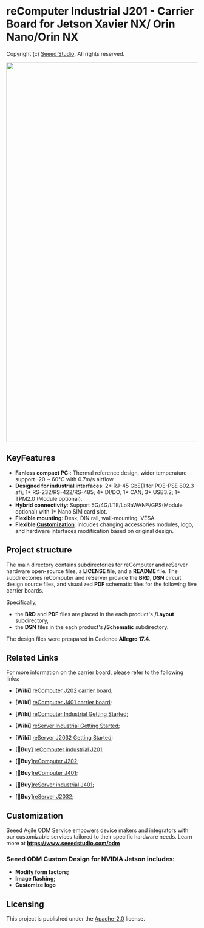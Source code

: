 # reComputer Industrial J201 - Carrier Board for Jetson Xavier NX/ Orin Nano/Orin NX

Copyright (c) [Seeed Studio](https://www.seeedstudio.com/). All rights reserved.

<div align="center">
    <img src="https://files.seeedstudio.com/wiki/reComputer-Industrial/4.jpg" style="width:1000px;" />
</div>


## KeyFeatures
- **Fanless compact PC:**: Thermal reference design, wider temperature support -20 ~ 60°C with 0.7m/s airflow.
- **Designed for industrial interfaces**: 2* RJ-45 GbE(1 for POE-PSE 802.3 af); 1* RS-232/RS-422/RS-485; 4* DI/DO; 1* CAN; 3* USB3.2; 1* TPM2.0 (Module optional).
- **Hybrid connectivity**: Support 5G/4G/LTE/LoRaWAN®/GPS(Module optional) with 1* Nano SIM card slot.
- **Flexible mounting**: Desk, DIN rail, wall-mounting, VESA.
- **Flexible [Customization](https://www.seeedstudio.com/odm.html)**: inlcudes changing accessories modules, logo, and hardware interfaces modification based on original design.

## Project structure 
The main directory contains subdirectories for reComputer and reServer hardware open-source files, a **LICENSE** file, and a **README** file. The subdirectories reComputer and reServer provide the **BRD**, **DSN** circuit design source files, and visualized **PDF** schematic files for the following five carrier boards. 

Specifically, 
- the **BRD** and **PDF** files are placed in the each product's **/Layout** subdirectory, 
- the **DSN** files in the each product's **/Schematic** subdirectory.

The design files were preapared in Cadence **Allegro 17.4**.

## Related Links
For more information on the carrier board, please refer to the following links:
- **[Wiki]** [reComputer J202 carrier board](https://wiki.seeedstudio.com/reComputer_J2021_J202_Flash_Jetpack/);
- **[Wiki]** [reComputer J401 carrier board](https://wiki.seeedstudio.com/J401_carrierboard_Hardware_Interfaces_Usage/);
- **[Wiki]** [reComputer Industrial Getting Started](https://wiki.seeedstudio.com/reComputer_Industrial_Getting_Started/);
- **[Wiki]** [reServer Industrial Getting Started](https://wiki.seeedstudio.com/reServer_Industrial_Getting_Started/);
- **[Wiki]** [reServer J2032 Getting Started](https://wiki.seeedstudio.com/reServer_J2032_Getting_Started/);

- **[🛒Buy]** [reComputer industrial J201](https://www.seeedstudio.com/reComputer-Industrial-J2012-p-5685.html);
- **[🛒Buy]**[reComputer J202](https://www.seeedstudio.com/reComputer-J202-Carrier-Board-for-Jetson-Xavier-NX-p-5397.html);
- **[🛒Buy]**[reComputer J401](https://www.seeedstudio.com/reComputer-J401-Carrier-Board-for-Jetson-Orin-NX-Orin-Nano-p-5636.html);
- **[🛒Buy]**[reServer industrial J401](https://www.seeedstudio.com/reServer-industrial-J4012-p-5747.html);
- **[🛒Buy]**[reServer J2032](https://www.seeedstudio.com/reServer-Jetson-20-1-H2-p-5337.html);



## Customization 
Seeed Agile ODM Service empowers device makers and integrators with our customizable services tailored to their specific hardware needs. Learn more at **https://www.seeedstudio.com/odm**

### Seeed ODM Custom Design for NVIDIA Jetson includes:
- **Modify form factors;**
- **Image flashing;**
- **Customize logo**

## Licensing
This project is published under the [Apache-2.0](../../LICENSE) license.